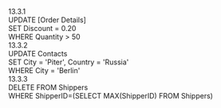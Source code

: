 

13.3.1  
UPDATE [Order Details]  
SET Discount = 0.20  
WHERE Quantity > 50  
13.3.2  
UPDATE Contacts  
SET City = 'Piter', Country = 'Russia'  
WHERE City = 'Berlin'  
13.3.3  
DELETE FROM Shippers  
WHERE ShipperID=(SELECT MAX(ShipperID) FROM Shippers)  
